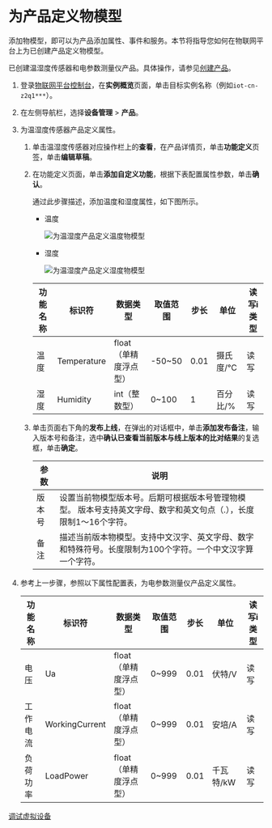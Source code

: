 # 为产品定义物模型

添加物模型，即可以为产品添加属性、事件和服务。本节将指导您如何在物联网平台上为已创建产品定义物模型。

已创建温湿度传感器和电参数测量仪产品。具体操作，请参见[创建产品]()。

1.  登录[物联网平台控制台](http://iot.console.aliyun.com/)，在**实例概览**页面，单击目标实例名称（例如`iot-cn-z2q1***`）。

2.  在左侧导航栏，选择**设备管理** \> **产品**。

3.  为温湿度传感器产品定义属性。

    1.  单击温湿度传感器对应操作栏上的**查看**，在产品详情页，单击**功能定义**页签，单击**编辑草稿**。

    2.  在功能定义页面，单击**添加自定义功能**，根据下表配置属性参数，单击**确认**。

        通过此步骤描述，添加温度和湿度属性，如下图所示。

        -   温度

            ![为温湿度产品定义温度物模型](https://static-aliyun-doc.oss-cn-hangzhou.aliyuncs.com/assets/img/zh-CN/2582328851/p76910.png)

        -   湿度

            ![为温湿度产品定义湿度物模型](https://static-aliyun-doc.oss-cn-hangzhou.aliyuncs.com/assets/img/zh-CN/2582328851/p76914.png)

        |功能名称|标识符|数据类型|取值范围|步长|单位|读写i类型|
        |----|---|----|----|--|--|-----|
        |温度|Temperature|float（单精度浮点型）|-50~50|0.01|摄氏度/℃|读写|
        |湿度|Humidity|int（整数型）|0~100|1|百分比/%|读写|

    3.  单击页面右下角的**发布上线**，在弹出的对话框中，单击**添加发布备注**，输入版本号和备注，选中**确认已查看当前版本与线上版本的比对结果**的复选框，单击**确定**。

        |参数|说明|
        |--|--|
        |版本号|设置当前物模型版本号。后期可根据版本号管理物模型。 版本号支持英文字母、数字和英文句点（.），长度限制1～16个字符。 |
        |备注|描述当前版本物模型。支持中文汉字、英文字母、数字和特殊符号。长度限制为100个字符。一个中文汉字算一个字符。|

4.  参考上一步骤，参照以下属性配置表，为电参数测量仪产品定义属性。

    |功能名称|标识符|数据类型|取值范围|步长|单位|读写i类型|
    |----|---|----|----|--|--|-----|
    |电压|Ua|float（单精度浮点型）|0~999|0.01|伏特/V|读写|
    |工作电流|WorkingCurrent|float（单精度浮点型）|0~999|0.01|安培/A|读写|
    |负荷功率|LoadPower|float（单精度浮点型）|0~999|0.01|千瓦特/kW|读写|


[调试虚拟设备]()

